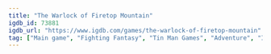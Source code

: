 ```yaml
---
title: "The Warlock of Firetop Mountain"
igdb_id: 73881
igdb_url: "https://www.igdb.com/games/the-warlock-of-firetop-mountain"
tag: ["Main game", "Fighting Fantasy", "Tin Man Games", "Adventure", "Indie", "Single player", "Action"]
---
```

